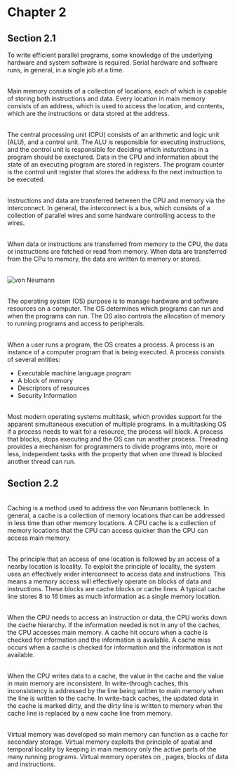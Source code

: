 # Chapter 2

## Section 2.1

To write efficient parallel programs, some knowledge of the underlying hardware and system software is required.  Serial hardware and software runs, in general, in a single job at a time.
<br /><br />

Main memory consists of a collection of locations, each of which is capable of storing both instructions and data.  Every location in main memory consists of an address, which is used to access the location, and contents, which are the instructions or data stored at the address.
<br /><br />

The central processing unit (CPU) consists of an arithmetic and logic unit (ALU), and a control unit.  The ALU is responsible for executing instructions, and the control unit is responsible for deciding which insturctions in a program should be exectured.  Data in the CPU and information about the state of an executing program are stored in registers.  The program counter is the control unit register that stores the address fo the next instruction to be executed.
<br /><br />

Instructions and data are transferred between the CPU and memory via the interconnect.  In general, the interconnect is a bus, which consists of a collection of parallel wires and some hardware controlling access to the wires.
<br /><br />

When data or instructions are transferred from memory to the CPU, the data or instructions are fetched or read from memory.  When data are transferred from the CPu to memory, the data are written to memory or stored.
<br /><br />

![von Neumann](https://github.com/radixon/C_InParallel/assets/59415488/4ef1139c-d7b8-4385-8e1b-76dde4206980)
<br /><br />

The operating system (OS) purpose is to manage hardware and software resources on a computer.  The OS determines which programs can run and when the programs can run.  The OS also controls the allocation of memory to running programs and access to peripherals.
<br /><br />

When a user runs a program, the OS creates a process.  A process is an instance of a computer program that is being executed.  A process consists of several entities:
+ Executable machine language program
+ A block of memory
+ Descriptors of resources
+ Security Information
<br /><br />

Most modern operating systems multitask, which provides support for the apparent simultaneous execution of multiple programs.  In a multitasking OS if a process needs to wait for a resource, the process will block.  A process that blocks, stops executing and the OS can run another process.  Threading provides a mechanism for programmers to divide programs into, more or less, independent tasks with the property that when one thread is blocked another thread can run.

## Section 2.2
<br />
Caching is a method used to address the von Neumann bottleneck.  In general, a cache is a collection of memory locations that can be addressed in less time than other memory locations.  A CPU cache is a collection of memory locations that the CPU can access quicker than the CPU can access main memory.
<br /><br />

The principle that an access of one location is followed by an access of a nearby location is locality.  To exploit the principle of locality, the system uses an effectively wider interconnect to access data and instructions.  This means a memory access will effectively operate on blocks of data and instructions.  These blocks are cache blocks or cache lines.  A typical cache line stores 8 to 16 times as much information as a single memory location.
<br /><br />

When the CPU needs to access an instruction or data, the CPU works down the cache hierarchy.  If the information needed is not in any of the caches, the CPU accesses main memory.  A cache hit occurs when a cache is checked for information and the information is available.  A cache miss occurs when a cache is checked for information and the information is not available.
<br /><br />

When the CPU writes data to a cache, the value in the cache and the value in main memory are inconsistent.  In write-through caches, this inconsistency is addressed by the line being written to main memory when the line is written to the cache.  In write-back caches, the updated data in the cache is marked dirty, and the dirty line is written to memory when the cache line is replaced by a new cache line from memory.
<br /><br />

Virtual memory was developed so main memory can function as a cache for secondary storage.  Virtual memory exploits the principle of spatial and temporal locality by keeping in main memory only the active parts of the many running programs.  Virtual memory operates on , pages, blocks of data and instructions.
<br /><br />
